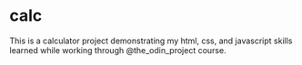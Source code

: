 # calc

This is a calculator project demonstrating my html, css, and javascript skills learned while working through
@the_odin_project course.
